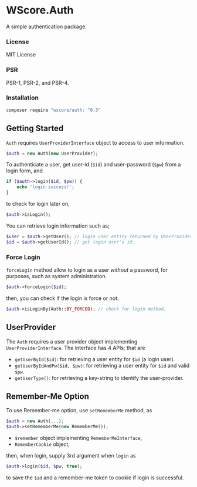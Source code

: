 WScore.Auth
===========

A simple authentication package.

### License

MIT License

### PSR 

PSR-1, PSR-2, and PSR-4.

### Installation

```sh
composer require "wscore/auth: ^0.3"
```

Getting Started
--------------

`Auth` requires `UserProviderInterface` object to access to user information. 

```php
$auth = new Auth(new UserProvider);
```

To authenticate a user, get user-id (`$id`) and user-password (`$pw`) from a login form, and 

```php
if ($auth->login($id, $pw)) {
    echo 'login success!';
}
```

to check for login later on, 

```php
$auth->isLogin();
```

You can retrieve login information such as;

```php
$user = $auth->getUser(); // login user entity returned by UserProvider's getUserInfo() method.
$id = $auth->getUserId(); // get login user's id. 
```

### Force Login

`forceLogin` method allow to login as a user *without* a password, 
for purposes, such as system administration. 

```php
$auth->forceLogin($id);
```

then, you can check if the login is force or not. 

```php
$auth->isLoginBy(Auth::BY_FORCED); // check for login method. 
```


UserProvider
------------

The `Auth` requires a user provider object implementing `UserProviderInterface`. 
The interface has 4 APIs; that are

* `getUserById($id)`: for retrieving a user entity for `$id` (a login user). 
* `getUserByIdAndPw($id, $pw)`: for retrieving a user entity for `$id` and valid `$pw`. 
* `getUserType()`: for retrieving a key-string to identify the user-provider. 

Remember-Me Option
------------------

To use Remember-me option, use `setRememberMe` method, as 

```php
$auth = new Auth(...);
$auth->setRememberMe(new RememberMe());
```

* `$remember` object implementing `RememberMeInterface`, 
* `RememberCookie` object, 

then, when login, supply 3rd argument when `login` as
 
```php
$auth->login($id, $pw, true);
```

to save the `$id` and a remember-me token to cookie if login is successful. 
